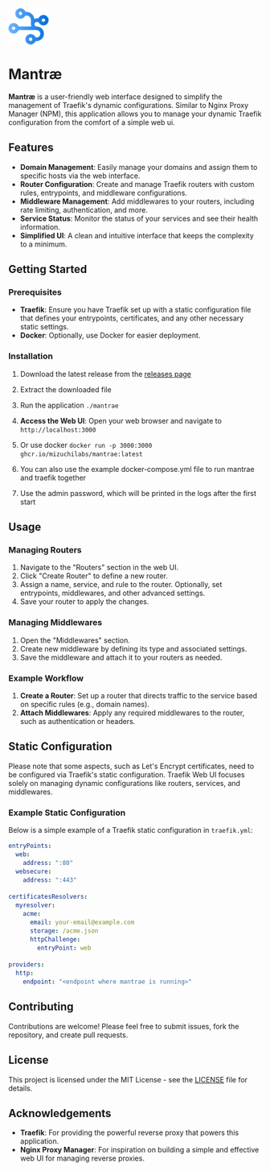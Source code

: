 <img src="./web/src/lib/images/logo.png" width="80">

# Mantræ

**Mantræ** is a user-friendly web interface designed to simplify the management of Traefik's dynamic configurations. Similar to Nginx Proxy Manager (NPM), this application allows you to manage your dynamic Traefik configuration from the comfort of a simple web ui.

## Features

- **Domain Management**: Easily manage your domains and assign them to specific hosts via the web interface.
- **Router Configuration**: Create and manage Traefik routers with custom rules, entrypoints, and middleware configurations.
- **Middleware Management**: Add middlewares to your routers, including rate limiting, authentication, and more.
- **Service Status**: Monitor the status of your services and see their health information.
- **Simplified UI**: A clean and intuitive interface that keeps the complexity to a minimum.

## Getting Started

### Prerequisites

- **Traefik**: Ensure you have Traefik set up with a static configuration file that defines your entrypoints, certificates, and any other necessary static settings.
- **Docker**: Optionally, use Docker for easier deployment.

### Installation

1. Download the latest release from the [releases page](https://github.com/MizuchiLabs/traefik-web/releases)

1. Extract the downloaded file

1. Run the application `./mantrae`

1. **Access the Web UI**:
   Open your web browser and navigate to `http://localhost:3000`

1. Or use docker `docker run -p 3000:3000 ghcr.io/mizuchilabs/mantrae:latest`

1. You can also use the example docker-compose.yml file to run mantrae and traefik together

1. Use the admin password, which will be printed in the logs after the first start

## Usage

### Managing Routers

1. Navigate to the "Routers" section in the web UI.
1. Click "Create Router" to define a new router.
1. Assign a name, service, and rule to the router. Optionally, set entrypoints, middlewares, and other advanced settings.
1. Save your router to apply the changes.

### Managing Middlewares

1. Open the "Middlewares" section.
1. Create new middleware by defining its type and associated settings.
1. Save the middleware and attach it to your routers as needed.

### Example Workflow

1. **Create a Router**: Set up a router that directs traffic to the service based on specific rules (e.g., domain names).
1. **Attach Middlewares**: Apply any required middlewares to the router, such as authentication or headers.

## Static Configuration

Please note that some aspects, such as Let's Encrypt certificates, need to be configured via Traefik's static configuration. Traefik Web UI focuses solely on managing dynamic configurations like routers, services, and middlewares.

### Example Static Configuration

Below is a simple example of a Traefik static configuration in `traefik.yml`:

```yaml
entryPoints:
  web:
    address: ":80"
  websecure:
    address: ":443"

certificatesResolvers:
  myresolver:
    acme:
      email: your-email@example.com
      storage: /acme.json
      httpChallenge:
        entryPoint: web

providers:
  http:
    endpoint: "<endpoint where mantrae is running>"
```

## Contributing

Contributions are welcome! Please feel free to submit issues, fork the repository, and create pull requests.

## License

This project is licensed under the MIT License - see the [LICENSE](LICENSE) file for details.

## Acknowledgements

- **Traefik**: For providing the powerful reverse proxy that powers this application.
- **Nginx Proxy Manager**: For inspiration on building a simple and effective web UI for managing reverse proxies.
